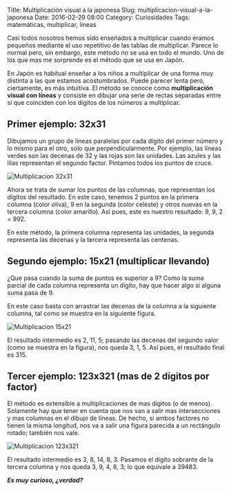 Title: Multiplicación visual a la japonesa
Slug: multiplicacion-visual-a-la-japonesa
Date: 2016-02-29 08:00
Category: Curiosidades
Tags: matemáticas, multiplicar, líneas



Casi todos nosotros hemos sido enseñados a multiplicar cuando éramos pequeños mediante el uso repetitivo de las tablas de multiplicar. Parece lo normal pero, sin embargo, este método no se usa en todo el mundo. Uno de los que mas me sorprende es el método que se usa en Japón.

En Japón es habitual enseñar a los niños a multiplicar de una forma muy distinta a las que estamos acostumbrados. Puede parecer lenta pero, ciertamente, es más intuitiva. El método se conoce como **multiplicación visual con líneas** y consiste en dibujar una serie de rectas separadas entre sí que coinciden con los dígitos de los números a multiplicar.

## Primer ejemplo: 32x31

Dibujamos un grupo de líneas paralelas por cada dígito del primer número y lo mismo para el otro, solo que perpendicularmente. Por ejemplo, las líneas verdes son las decenas de 32 y las rojas son las unidades. Las azules y las lilas representan el segundo factor. Pintamos todos los puntos de cruce.

![Multiplicacion 32x31]({filename}/images/multiplicacion_32x31.png)

Ahora se trata de sumar los puntos de las columnas, que representan los dígitos del resultado. En este caso, tenemos 2 puntos en la primera columna (color oliva), 9 en la segunda (color celeste) y otros nuevas en la tercera columna (color amarillo). Así pues, este es nuestro resultado: 9, 9, 2 = 992.

En este método, la primera columna representa las unidades, la segunda representa las decenas y la tercera representa las centenas.

## Segundo ejemplo: 15x21 (multiplicar llevando)

¿Que pasa cuando la suma de puntos es superior a 9? Como la suma parcial de cada columna representa un dígito, hay que hacer algo si alguna suma pasa de 9.

En este caso basta con arrastrar las decenas de la columna a la siguiente columna, tal como se muestra en la siguiente figura.

![Multiplicacion 15x21]({filename}/images/multiplicacion_15x21.jpg)

El resultado intermedio es 2, 11, 5; pasando las decenas del segundo valor (como se muestra en la figura), nos queda 3, 1, 5. Así pues, el resultado final es 315.

## Tercer ejemplo: 123x321 (mas de 2 dígitos por factor)

El método es extensible a multiplicaciones de mas dígitos (o de menos). Solamente hay que tener en cuenta que nos van a salir mas intersecciones y mas columnas en el dibujo de líneas. De hecho, si ambos factores no tienen la misma longitud, nos va a salir una figura parecida a un rectángulo rotado; también nos vale.

![Multiplicacion 123x321]({filename}/images/multiplicacion_123x321.jpg)

El resultado intermedio es 3, 8, 14, 8, 3. Pasamos el dígito sobrante de la tercera columna y nos queda 3, 9, 4, 8, 3; lo que equivale a 39483.

***Es muy curioso, ¿verdad?***
